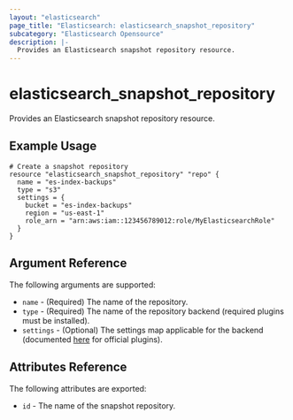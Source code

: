 ```yaml
---
layout: "elasticsearch"
page_title: "Elasticsearch: elasticsearch_snapshot_repository"
subcategory: "Elasticsearch Opensource"
description: |-
  Provides an Elasticsearch snapshot repository resource.
---
```


# elasticsearch_snapshot_repository

Provides an Elasticsearch snapshot repository resource.

## Example Usage

```hcl
# Create a snapshot repository
resource "elasticsearch_snapshot_repository" "repo" {
  name = "es-index-backups"
  type = "s3"
  settings = {
    bucket = "es-index-backups"
    region = "us-east-1"
    role_arn = "arn:aws:iam::123456789012:role/MyElasticsearchRole"
  }
}
```

## Argument Reference

The following arguments are supported:

* `name` - (Required) The name of the repository.
* `type` - (Required) The name of the repository backend (required plugins must be installed).
* `settings` - (Optional) The settings map applicable for the backend (documented [here](https://www.elastic.co/guide/en/elasticsearch/reference/current/modules-snapshots.html) for official plugins).

## Attributes Reference

The following attributes are exported:

* `id` - The name of the snapshot repository.

